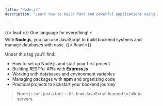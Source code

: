 ```yaml
---
title: "Node.js"
description: "Learn how to build fast and powerful applications using JavaScript on the server with Node.js."

---
```


{{< lead >}}
One language for everything! ⚡  
With **Node.js**, you can use JavaScript to build backend systems and manage databases with ease.
{{< /lead >}}

Under this tag you'll find:
- How to set up Node.js and start your first project  
- Building RESTful APIs with **Express.js**  
- Working with databases and environment variables  
- Managing packages with **npm** and organizing code  
- Practical projects to kickstart your backend journey  

> Node.js isn’t just a tool — it’s how JavaScript learned to talk to servers.
